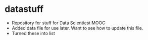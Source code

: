 datastuff
=========

* Repository for stuff for Data Scientiest MOOC
* Added data file for use later. Want to see how to update this file.
* Turned these into list

